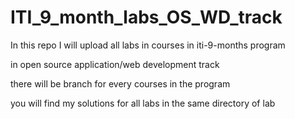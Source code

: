 # ITI_9_month_labs_OS_WD_track


In this repo I will upload all labs in courses in iti-9-months program 

in open source application/web development track

there will be branch for every courses in the program

you will find my solutions for all labs in the same directory of lab

